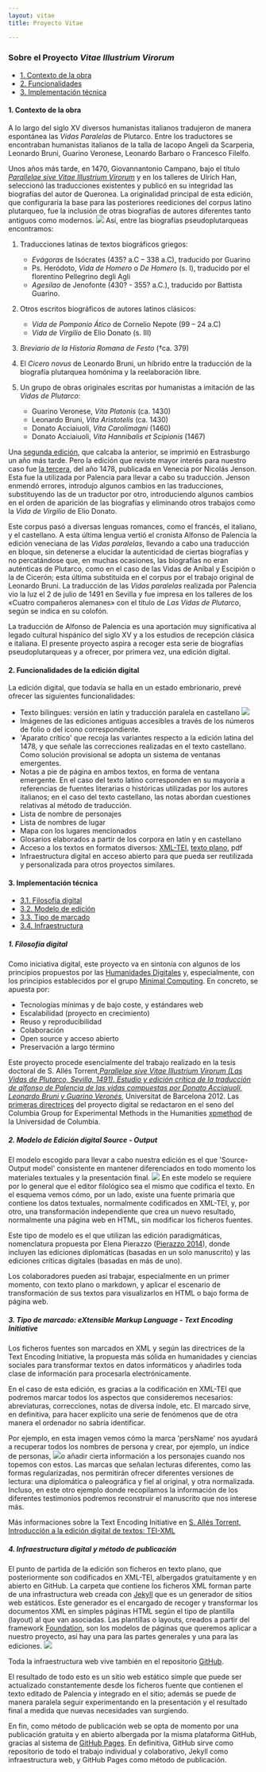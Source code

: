 ```yaml
---
layout: vitae
title: Proyecto Vitae

---
```


### Sobre el Proyecto *Vitae Illustrium Virorum*

<ul class="button-group">
<li><a href="#contexto-de-la-obra" class="tiny button">1. Contexto de la obra</a></li>
<li><a href="#funcionalidades-de-la-edicin-digital" class="tiny button">2. Funcionalidades</a></li>
<li><a href="#implementacin-tcnica" class="tiny button">3. Implementación técnica</a></li>
</ul>

#### 1. Contexto de la obra

A lo largo del siglo XV diversos humanistas italianos tradujeron de manera espontánea las *Vidas Paralelas* de Plutarco. Entre los traductores se encontraban humanistas italianos de la talla de Iacopo Angeli da Scarperia, Leonardo Bruni, Guarino Veronese, Leonardo Barbaro o Francesco Filelfo. 

Unos años más tarde, en 1470, Giovannantonio Campano, bajo el título [*Parallelae sive Vitae Illustrium Virorum*](http://istc.bl.uk/search/search.html?operation=record&rsid=500536&q=0) y en los talleres de Ulrich Han, seleccionó las traducciones existentes y publicó en su integridad las biografías del autor de Queronea. La originalidad principal de esta edición, que configuraría la base para las posteriores reediciones del corpus latino plutarqueo, fue la inclusión de otras biografías de autores diferentes tanto antiguos como modernos. <a href="public/images/vista_di_insieme.jpg" target="_new"><img src="public/images/vista_di_insieme.jpg" class="img_texto" ></a> Así, entre las biografías pseudoplutarqueas encontramos: 

1. Traducciones latinas de textos biográficos griegos:
	+ *Evágoras* de Isócrates (435? a.C – 338 a.C), traducido por Guarino 
	+ Ps. Heródoto, *Vida de Homero* o *De Homero* (s. I), traducido por el florentino Pellegrino degli Agli
	+ *Agesilao* de Jenofonte (430? - 355? a.C.), traducido por Battista Guarino.

2. Otros escritos biográficos de autores latinos clásicos:
	+ *Vida de Pomponio Ático* de Cornelio Nepote (99 – 24 a.C)
	+ *Vida de Virgilio* de Elio Donato (s. III)
		
3. *Breviario de la Historia Romana de Festo* (†ca. 379)
	
4. El *Cicero novus* de Leonardo Bruni, un híbrido entre la traducción de la biografía plutarquea homónima y la reelaboración libre.
	
5. Un grupo de obras originales escritas por humanistas a imitación de las *Vidas de Plutarco*:
	+ Guarino Veronese, *Vita Platonis* (ca. 1430)
	+ Leonardo Bruni, *Vita Aristotelis* (ca. 1430)
	+ Donato Acciaiuoli, *Vita Carolimagni* (1460)
	+ Donato Acciaiuoli, *Vita Hannibalis et Scipionis* (1467)

Una [segunda edición](http://istc.bl.uk/search/search.html?operation=record&rsid=500610&q=2), que calcaba la anterior, se imprimió en Estrasburgo un año más tarde. Pero la edición que reviste mayor interés para nuestro caso fue [la tercera](http://istc.bl.uk/search/search.html?operation=record&rsid=500610&q=3), del año 1478, publicada en Venecia por Nicolás Jenson. Esta fue la utilizada por Palencia para llevar a cabo su traducción. Jenson enmendó errores, introdujo algunos cambios en las traducciones, substituyendo las de un traductor por otro, introduciendo algunos cambios en el orden de aparición de las biografías y eliminando otros trabajos como la *Vida de Virgilio* de Elio Donato. 

Este corpus pasó a diversas lenguas romances, como el francés, el italiano, y el castellano. A esta última lengua vertió el cronista Alfonso de Palencia la edición veneciana de las *Vidas paralelas*,  llevando a cabo una traducción en bloque, sin detenerse a elucidar la autenticidad de ciertas biografías y no percatándose que, en muchas ocasiones, las biografías no eran auténticas de Plutarco, como en el caso de las Vidas de Aníbal y Escipión o la de Cicerón; esta última substituida en el corpus por el trabajo original de Leonardo Bruni. La traducción de las *Vidas paralelas* realizada por Palencia vio la luz el 2 de julio de 1491 en Sevilla y fue impresa en los talleres de los «Cuatro compañeros alemanes» con el título de *Las Vidas de Plutarco*, según se indica en su colofón.

La traducción de Alfonso de Palencia es una aportación muy significativa al legado cultural hispánico del siglo XV y a los estudios de recepción clásica e italiana. El presente proyecto aspira a recoger esta serie de biografías pseudoplutarqueas y a ofrecer, por primera vez, una edición digital. 

#### 2. Funcionalidades de la edición digital

La edición digital, que todavía se halla en un estado embrionario, prevé ofrecer las siguientes funcionalidades:

* Texto bilingues: versión en latín y traducción paralela en castellano <a href="public/images/edicion.png" target="_new"><img src="public/images/edicion.png" class="img_texto" ></a>
* Imágenes de las ediciones antiguas accesibles a través de los números de folio o del icono correspondiente. 
* 'Aparato crítico' que recoja las variantes respecto a la edición latina del 1478, y que señale las correcciones realizadas en el texto castellano. Como solución provisional se adopta un sistema de ventanas emergentes. 
* Notas a pie de página en ambos textos, en forma de ventana emergente. En el caso del texto latino corresponden en su mayoría a referencias de fuentes literarias o históricas utilizadas por los autores italianos; en el caso del texto castellano, las notas abordan cuestiones relativas al método de traducción.  
* Lista de nombre de personajes
* Lista de nombres de lugar
* Mapa con los lugares mencionados 
* Glosarios elaborados a partir de los corpora en latín y en castellano
* Acceso a los textos en formatos diversos: [XML-TEI](https://github.com/susannalles/Vitae/tree/master/public/XML-TEI), [texto plano](https://github.com/susannalles/Vitae/tree/master/public/XML-TEI/TXT), pdf 
* Infraestructura digital en acceso abierto para que pueda ser reutilizada y personalizada para otros proyectos similares.

#### 3. Implementación técnica

<ul class="button-group">
<li><a href="#filosofa-digital" class="tiny button">3.1. Filosofía digital</a></li>
<li><a href="#modelo-de-edicin-digital-source---output" class="tiny button">3.2. Modelo de edición</a></li>
<li><a href="#tipo-de-marcado-extensible-markup-language---text-encoding-initiative" class="tiny button">3.3. Tipo de marcado</a></li>
<li><a href="#infraestructura-digital-y-mtodo-de-publicacin" class="tiny button">3.4. Infraestructura</a></li>
</ul>

##### 1. Filosofía digital 

Como iniciativa digital, este proyecto va en sintonía con algunos de los principios propuestos por las [Humanidades Digitales](http://tcp.hypotheses.org/487) y, especialmente, con los principios establecidos por el grupo [Minimal Computing](http://go-dh.github.io/mincomp/). En concreto, se apuesta por: 

* Tecnologías mínimas y de bajo coste, y estándares web 
* Escalabilidad (proyecto en crecimiento)   
* Reuso y reproducibilidad  
* Colaboración
* Open source y acceso abierto
* Preservación a largo término

Este proyecto procede esencialmente del trabajo realizado en la tesis doctoral de S. Allés Torrent,[*Parallelae sive Vitae Illustrium Virorum (Las Vidas de Plutarco, Sevilla, 1491). Estudio y edición crítica de la traducción de alfonso de Palencia de las vidas compuestas por Donato Acciaiuoli, Leonardo Bruni y Guarino Veronés*](http://diposit.ub.edu/dspace/handle/2445/41677?mode=full), Universitat de Barcelona 2012. Las [primeras directrices](vitae_en.html) del proyecto digital se redactaron en el seno del Columbia Group for Experimental Methods in the Humanities [xpmethod](http://xpmethod.plaintext.in/) de la Universidad de Columbia.

##### 2. Modelo de Edición digital Source - Output 

El modelo escogido para llevar a cabo nuestra edición es el que 'Source-Output model' consistente en mantener diferenciados en todo momento los materiales textuales y la presentación final. <a href="public/images/source-output.png" target="_new"><img src="public/images/source-output.png" class="img_texto" ></a> En este modelo se requiere por lo general que el editor filológico sea el mismo que codifica el texto. En el esquema vemos cómo, por un lado, existe una fuente primaria que contiene los datos textuales, normalmente codificados en XML-TEI, y, por otro, una transformación independiente que crea un nuevo resultado, normalmente una página web en HTML, sin modificar los ficheros fuentes.  

Este tipo de modelo es el que utilizan las edición paradigmáticas, nomenclatura propuesta por Elena Pierazzo ([Pierazzo 2014](http://scholarlyediting.org/2014/essays/essay.pierazzo.html)), donde incluyen las ediciones diplomáticas (basadas en un solo manuscrito) y las ediciones críticas digitales (basadas en más de uno). 

Los colaboradores pueden así trabajar, especialmente en un primer momento, con texto plano o markdown, y aplicar el escenario de transformación de sus textos para visualizarlos en HTML o bajo forma de página web. 

##### 3. Tipo de marcado: eXtensible Markup Language - Text Encoding Initiative 

Los ficheros fuentes son marcados en XML y según las directrices de la Text Encoding Initiative, la propuesta más sólida en humanidades y ciencias sociales para transformar textos en datos informáticos y añadirles toda clase de información para procesarla electrónicamente. 

En el caso de esta edición, es gracias a la codificación en XML-TEI que podremos marcar todos los aspectos que consideremos necesarios: abreviaturas, correcciones, notas de diversa índole, etc. El marcado sirve, en definitiva, para hacer explícito una serie de fenómenos que de otra manera el ordenador no sabría identificar. 

Por ejemplo, en esta imagen vemos cómo la marca 'persName' nos ayudará a recuperar todos los nombres de persona y crear, por ejemplo, un índice de personas, <a href="public/images/marcado.png" target="_new"><img src="public/images/marcado.png" class="img_texto" ></a>o añadir cierta información a los personajes cuando nos topemos con estos. Las marcas que señalan lecturas diferentes, como las formas regularizadas, nos permitirán ofrecer diferentes versiones de lectura: una diplomática o paleográfica y fiel al original, y otra normalizada. Incluso, en este otro ejemplo donde recopilamos la información de los diferentes testimonios podremos reconstruir el manuscrito que nos interese más. 

Más informaciones sobre la Text Encoding Initiative en [S. Allés Torrent, Introducción a la edición digital de textos: TEI-XML](http://susannalles.github.io/Web-TEI/1.1.html)

##### 4. Infraestructura digital y método de publicación

El punto de partida de la edición son ficheros en texto plano, que posteriormente son codificados en XML-TEI, albergados gratuitamente y en abierto en GitHub. La carpeta que contiene los ficheros XML forman parte de una infrastructura web creada con [Jekyll](https://jekyllrb.com/) que es un generador de sitios web estáticos. Este generador es el encargado de recoger y transformar los documentos XML en simples páginas HTML según el tipo de plantilla (layout) al que van asociadas. Las plantillas o layouts, creados a partir del framework [Foundation](http://foundation.zurb.com/), son los modelos de páginas que queremos aplicar a nuestro proyecto, así hay una para las partes generales y una para las ediciones.  <a href="public/images/infrastructure.png" target="_new"><img src="public/images/infrastructure.png" class="img_texto" ></a>

Toda la infraestructura web vive también en el repositorio [GitHub](https://github.com/susannalles/Vitae). 

El resultado de todo esto es un sitio web estático simple que puede ser actualizado constantemente desde los ficheros fuente que contienen el texto editado de Palencia y integrado en el sitio; además se puede de manera paralela seguir experimentando en la presentación y el resultado final a medida que nuevas necesidades van surgiendo. 

En fin, como método de publicación web se opta de momento por una publicación gratuita y en abierto albergada por la misma plataforma GitHub, gracias al sistema de [GitHub Pages](https://pages.github.com/).  En definitiva, GitHub sirve como repositorio de todo el trabajo individual y colaborativo, Jekyll como infraestructura web, y GitHub Pages como método de publicación.











